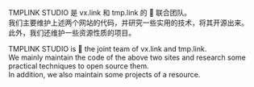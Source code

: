 TMPLINK STUDIO 是 vx.link 和 tmp.link 的 🤝 联合团队。  
我们主要维护上述两个网站的代码，并研究一些实用的技术，将其开源出来。  
此外，我们还维护一些资源性质的项目。  
  
TMPLINK STUDIO is 🤝 the joint team of vx.link and tmp.link.  
We mainly maintain the code of the above two sites and research some practical techniques to open source them.  
In addition, we also maintain some projects of a resource.   

<!---
tmplink/tmplink is a ✨ special ✨ repository because its `README.md` (this file) appears on your GitHub profile.
You can click the Preview link to take a look at your changes.
--->
